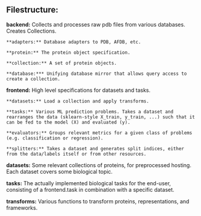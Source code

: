 ## Filestructure:

**backend:** Collects and processes raw pdb files from various databases. Creates Collections.

    **adapters:** Database adapters to PDB, AFDB, etc.

    **protein:** The protein object specification.

    **collection:** A set of protein objects.

    **database:*** Unifying database mirror that allows query access to create a collection.

**frontend:** High level specifications for datasets and tasks.

    **datasets:** Load a collection and apply transforms.

    **tasks:** Various ML prediction problems. Takes a dataset and rearranges the data (sklearn-style X_train, y_train, ...) such that it can be fed to the model (X) and evaluated (y).

    **evaluators:** Groups relevant metrics for a given class of problems (e.g. classification or regression).

    **splitters:** Takes a dataset and generates split indices, either from the data/labels itself or from other resources.

**datasets:** Some relevant collections of proteins, for preprocessed hosting. Each dataset covers some biological topic.

**tasks:** The actually implemented biological tasks for the end-user, consisting of a frontend.task in combination with a specific dataset.

**transforms:** Various functions to transform proteins, representations, and frameworks.